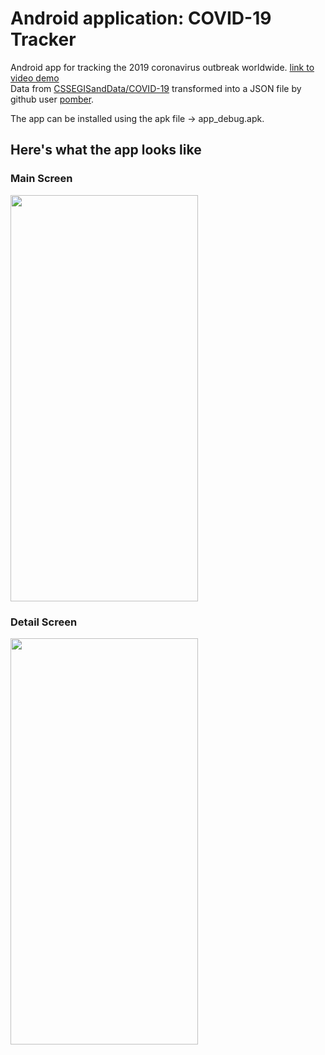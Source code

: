 # Android application: COVID-19 Tracker
Android app for tracking the 2019 coronavirus outbreak worldwide. [link to video demo](https://www.youtube.com/watch?v=WzdZAVXvI00&t=276s)  
Data from [CSSEGISandData/COVID-19](https://github.com/CSSEGISandData/COVID-19) transformed into a JSON file by github user [pomber](https://github.com/pomber).  

The app can be installed using the apk file -> app_debug.apk.

## Here's what the app looks like

### Main Screen
<img src="images/mainScreen.jpg" width="300" height="650">

### Detail Screen
<img src="images/detailScreen.jpg" width="300" height="650">
